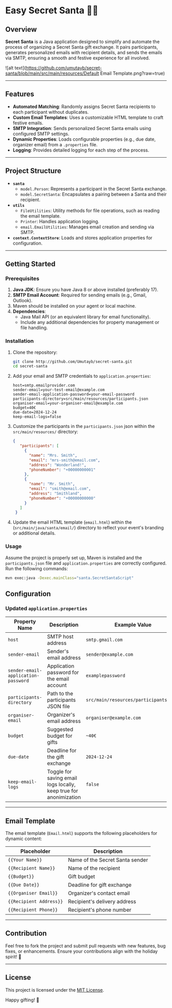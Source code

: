 # Easy Secret Santa 🎅🎁

## Overview

**Secret Santa** is a Java application designed to simplify and automate the process of organizing a Secret Santa gift exchange. It pairs participants, generates personalized emails with recipient details, and sends the emails via SMTP, ensuring a smooth and festive experience for all involved.

![alt text](https://github.com/umutayb/secret-santa/blob/main/src/main/resources/Default Email Template.png?raw=true)

---

## Features

- **Automated Matching**: Randomly assigns Secret Santa recipients to each participant without duplicates.
- **Custom Email Templates**: Uses a customizable HTML template to craft festive emails.
- **SMTP Integration**: Sends personalized Secret Santa emails using configured SMTP settings.
- **Dynamic Properties**: Loads configurable properties (e.g., due date, organizer email) from a `.properties` file.
- **Logging**: Provides detailed logging for each step of the process.

---

## Project Structure

- **`santa`**
    - `model.Person`: Represents a participant in the Secret Santa exchange.
    - `model.SecretSanta`: Encapsulates a pairing between a Santa and their recipient.
- **`utils`**
    - `FileUtilities`: Utility methods for file operations, such as reading the email template.
    - `Printer`: Handles application logging.
    - `email.EmailUtilities`: Manages email creation and sending via SMTP.
- **`context.ContextStore`**: Loads and stores application properties for configuration.

---

## Getting Started

### Prerequisites

1. **Java JDK**: Ensure you have Java 8 or above installed (preferably 17).
2. **SMTP Email Account**: Required for sending emails (e.g., Gmail, Outlook).
3. Maven should be installed on your agent or local machine.
4. **Dependencies**:
    - Java Mail API (or an equivalent library for email functionality).
    - Include any additional dependencies for property management or file handling.

### Installation

1. Clone the repository:
   ```bash
   git clone http://github.com/Umutayb/secret-santa.git
   cd secret-santa
   ```
2. Add your email and SMTP credentials to `application.properties`:
   ```properties
   host=smtp.emailprovider.com
   sender-email=your-test-email@example.com
   sender-email-application-password=your-email-password
   participants-directory=src/main/resources/participants.json
   organiser-email=your-organiser-email@example.com
   budget=40€
   due-date=2024-12-24
   keep-email-logs=false
   ```

3. Customize the participants in the `participants.json` json within the `src/main/resources/` directory:
   ```json
   {
      "participants": [
        {
          "name": "Mrs. Smith",
          "email": "mrs-smith@email.com",
          "address": "Wonderland!",
          "phoneNumber": "+00000000001"
        },
        {
          "name": "Mr. Smith",
          "email": "smith@email.com",
          "address": "Smithland",
          "phoneNumber": "+00000000000"
        }
      ]
    }
   ```

4. Update the email HTML template (`email.html`) within the (`src/main/java/santa/email/`) directory to reflect your event's branding or additional details.

### Usage

Assume the project is properly set up, Maven is installed and the `participants.json` file and `application.properties` are correctly configured. Run the following commands:

```bash
mvn exec:java -Dexec.mainClass="santa.SecretSantaScript"
```

## Configuration

### Updated `application.properties`

| Property Name                 | Description                                                       | Example Value                          |
|-------------------------------|-------------------------------------------------------------------|----------------------------------------|
| `host`                        | SMTP host address                                                 | `smtp.gmail.com`                       |
| `sender-email`                | Sender's email address                                            | `sender@example.com`                   |
| `sender-email-application-password` | Application password for the email account                        | `examplepassword`                      |
| `participants-directory`      | Path to the participants JSON file                                | `src/main/resources/participants.json` |
| `organiser-email`             | Organizer's email address                                         | `organiser@example.com`                |
| `budget`                      | Suggested budget for gifts                                        | `~40€`                                 |
| `due-date`                    | Deadline for the gift exchange                                    | `2024-12-24`                           |
| `keep-email-logs`             | Toggle for saving email logs locally, keep true for anonimization | `false`                                |

---

## Email Template

The email template (`Email.html`) supports the following placeholders for dynamic content:

| Placeholder            | Description                           |
|------------------------|---------------------------------------|
| `{{Your Name}}`        | Name of the Secret Santa sender       |
| `{{Recipient Name}}`   | Name of the recipient                 |
| `{{Budget}}`           | Gift budget                          |
| `{{Due Date}}`         | Deadline for gift exchange            |
| `{{Organiser Email}}`  | Organizer's contact email             |
| `{{Recipient Address}}`| Recipient's delivery address          |
| `{{Recipient Phone}}`  | Recipient's phone number              |

---

## Contribution

Feel free to fork the project and submit pull requests with new features, bug fixes, or enhancements. Ensure your contributions align with the holiday spirit! 🎄

---

## License

This project is licensed under the [MIT License](LICENSE).

Happy gifting! 🎁
